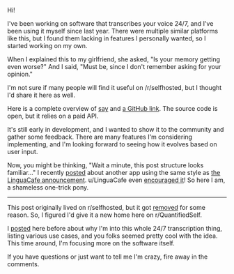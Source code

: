 Hi!

I've been working on software that transcribes your voice 24/7, and I've been using it myself since last year. There were multiple similar platforms like this, but I found them lacking in features I personally wanted, so I started working on my own.

When I explained this to my girlfriend, she asked, "Is your memory getting even worse?" And I said, "Must be, since I don't remember asking for your opinion."

I'm not sure if many people will find it useful on /r/selfhosted, but I thought I'd share it here as well.

Here is a complete overview of [say](https://github.com/8ta4/say/blob/e7fa58ba0bb330fc576892d925f1d316920e37c6/README.md#usage) and [a GitHub link](https://github.com/8ta4/say). The source code is open, but it relies on a paid API.

It's still early in development, and I wanted to show it to the community and gather some feedback. There are many features I'm considering implementing, and I'm looking forward to seeing how it evolves based on user input.

Now, you might be thinking, "Wait a minute, this post structure looks familiar..." I recently [posted](https://old.reddit.com/r/selfhosted/comments/1eeo860/i_created_accent_a_pronunciation_practice_platform) about another app using the same style as [the LinguaCafe announcement](https://old.reddit.com/r/selfhosted/comments/191gcwb/i_created_linguacafe_a_free_foreign_language). u/LinguaCafe even [encouraged it](https://old.reddit.com/r/selfhosted/comments/1eeo860/i_created_accent_a_pronunciation_practice_platform/lfj7q8m)! So here I am, a shameless one-trick pony.

---

This post originally lived on r/selfhosted, but it got [removed](https://old.reddit.com/r/selfhosted/comments/1efk5a7/i_created_say_a_247_voice_transcription_tool) for some reason. So, I figured I'd give it a new home here on r/QuantifiedSelf.

I [posted](https://old.reddit.com/r/QuantifiedSelf/comments/1dpavqa/why_transcribe_everything_you_say_247) here before about why I'm into this whole 24/7 transcription thing, listing various use cases, and you folks seemed pretty cool with the idea. This time around, I'm focusing more on the software itself.

If you have questions or just want to tell me I'm crazy, fire away in the comments.

